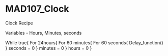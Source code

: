 # MAD107_Clock
Clock Recipe 

Variables - Hours, Minutes, seconds

While true{
	For 24hours{
		For 60 minutes{
			For 60 seconds{
				Delay_function()
			}
			seconds = 0
		}
		minutes = 0
	}
	hours = 0
}
